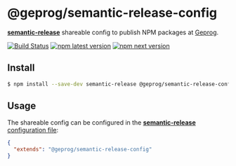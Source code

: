 # @geprog/semantic-release-config

[**semantic-release**](https://github.com/semantic-release/semantic-release) shareable config to publish NPM packages at [Geprog](https://geprog.com/).

[![Build Status](https://github.com/geprog/semantic-release-config/workflows/Test/badge.svg)](https://github.com/geprog/semantic-release-config/actions?query=workflow%3ATest+branch%3Amaster) [![npm latest version](https://img.shields.io/npm/v/@geprog/semantic-release-config/latest.svg)](https://www.npmjs.com/package/@geprog/semantic-release-config)
[![npm next version](https://img.shields.io/npm/v/@geprog/semantic-release-config/next.svg)](https://www.npmjs.com/package/@geprog/semantic-release-config)

## Install

```bash
$ npm install --save-dev semantic-release @geprog/semantic-release-config
```

## Usage

The shareable config can be configured in the [**semantic-release** configuration file](https://github.com/semantic-release/semantic-release/blob/master/docs/usage/configuration.md#configuration):

```json
{
  "extends": "@geprog/semantic-release-config"
}
```
